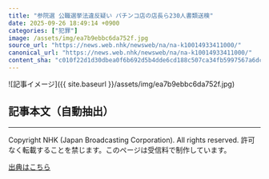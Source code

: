 ```yaml
---
title: "参院選 公職選挙法違反疑い パチンコ店の店長ら230人書類送検"
date: 2025-09-26 18:49:14 +0900
categories: ["犯罪"]
image: /assets/img/ea7b9ebbc6da752f.jpg
source_url: "https://news.web.nhk/newsweb/na/na-k10014933411000/"
canonical_url: "https://news.web.nhk/newsweb/na/na-k10014933411000/"
content_sha: "c010f22d1d30dbea0f6b692d5b4dde6cd188c507ca34fb5997567a6dc750cfc3"
---
```


![記事イメージ]({{ site.baseurl }}/assets/img/ea7b9ebbc6da752f.jpg)

## 記事本文（自動抽出）
<div><div class="_13tndsj2"><nav aria-label="フッターサイトナビゲーション" class="_13tndsj4"></nav><hr class="esl7kn2s esl7kn1l esl7kn1n _14xli2ae"><p class="esl7kn2s esl7kn1m esl7kn1o _1yvk0f68 _1lugom81">Copyright NHK (Japan Broadcasting Corporation). All rights reserved. 許可なく転載することを禁じます。このページは受信料で制作しています。</p></div></div>

[出典はこちら](https://news.web.nhk/newsweb/na/na-k10014933411000/)
